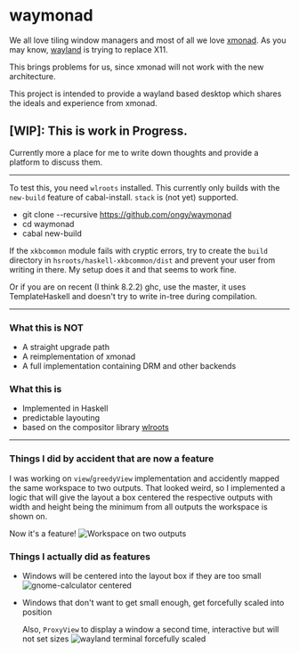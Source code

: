 # waymonad

We all love tiling window managers and most of all we love [xmonad](https://github.com/xmonad/xmonad).
As you may know, [wayland](https://wayland.freedesktop.org/) is trying to replace X11.

This brings problems for us, since xmonad will not work with the new architecture.

This project is intended to provide a wayland based desktop which shares the ideals and experience from xmonad.

## [WIP]: This is work in Progress.
Currently more a place for me to write down thoughts and provide a platform to discuss them.

-----

To test this, you need `wlroots` installed.
This currently only builds with the `new-build` feature of cabal-install. `stack` is (not yet) supported.

 * git clone --recursive https://github.com/ongy/waymonad
 * cd waymonad
 * cabal new-build
 
 If the `xkbcommon` module fails with cryptic errors, try to create the `build` directory in `hsroots/haskell-xkbcommon/dist` and prevent your user from writing in there. My setup does it and that seems to work fine.
 
 Or if you are on recent (I think 8.2.2) ghc, use the master, it uses TemplateHaskell and doesn't try to write in-tree during compilation.

-----

### What this is NOT

* A straight upgrade path
* A reimplementation of xmonad
* A full implementation containing DRM and other backends

### What this is

* Implemented in Haskell
* predictable layouting
* based on the compositor library [wlroots](https://github.com/SirCmpwn/wlroots)

---

### Things I did by accident that are now a feature

I was working on `view`/`greedyView` implementation and accidently mapped the same workspace to two outputs.
That looked weird, so I implemented a logic that will give the layout a box centered the respective outputs with width and height being the minimum from all outputs the workspace is shown on.

Now it's a feature!
![Workspace on two outputs](https://i.imgur.com/FD53fWa.jpg)

### Things I actually did as features
* Windows will be centered into the layout box if they are too small
    ![gnome-calculator centered](https://i.imgur.com/zHCA1aV.png)
* Windows that don't want to get small enough, get forcefully scaled into position
  
  Also, `ProxyView` to display a window a second time, interactive but will not set sizes 
    ![wayland terminal forcefully scaled](https://i.imgur.com/ak86ZVx.png)

